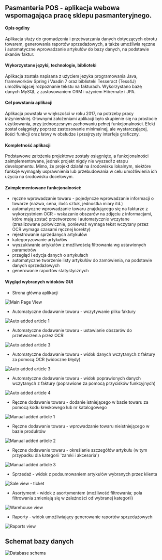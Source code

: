 ## Pasmanteria POS - aplikacja webowa wspomagająca pracę sklepu pasmanteryjnego.

#### Opis ogólny
Aplikacja służy do gromadzenia i przetwarzania danych dotyczących obrotu towarem, generowania raportów sprzedażowych, a także umożliwia ręczne i automatyczne wprowadzanie artykułów do bazy danych, na podstawie skanów faktur.

#### Wykorzystane języki, technologie, biblioteki
Aplikacja została napisana z użyciem jezyka programowania Java, frameworków Spring i Vaadin 7 oraz biblioteki Tesseract (Tess4J) umożliwiającej rozpoznanie tekstu na fakturach. Wykorzystano bazę danych MySQL z zastosowaniem ORM i użyciem Hibernate i JPA.

#### Cel powstania aplikacji
Aplikacja powstała w większości w roku 2017, na potrzeby pracy inżynierskiej. Głownymi założeniami aplikacji było skupienie się na prostocie użytkowania, przy jednoczesnym zachowaniu pełnej funkcjonalności. Efekt został osiągnięty poprzez zastosowanie minimalnej, ale wystarczającej, ilości funkcji oraz łatwy w obsłudze i przejrzysty interfejs graficzny.

#### Kompletność aplikacji
Podstawowe założenia projektowe zostały osiągnięte, a funkcjonalności zaimplementowane, jednak projekt nigdy nie wyszedł z etapu developmentu. Mimo, że projekt działał na środowisku lokalnym, niektóre funkcje wymagały usprawnienia lub przebudowania w celu umożliwienia ich użycia na środowisku docelowym.

#### Zaimplementowane funkcjonalności:
* ręczne wprowadzanie towaru - pojedyncze wprowadzanie informacji o towarze (nazwa, cena, ilość sztuk, jednostka miary itd.)
* automatyczne wprowadzanie towaru znajdującego się na fakturze z wykorzystniem OCR - wskazanie obszarów na zdjęciu z informacjami, które mają zostać przetworzone i automatycznie wczytane (zrealizowane połowicznie, ponieważ wymaga tekst wczytany przez OCR wymaga czasami ręcznej korekty)
* rejestrowanie sprzedanych artykułów
* kategoryzowanie artykułów
* wyszukiwanie artykułów z możliwością filtrowania wg ustawionych parametrów
* przegląd i edycja danych o artykułach
* automatyczne tworzenie listy artykułów do zamówienia, na podstawie danych sprzedażowych
* generowanie raportów statystycznych

#### Wygląd wybranych widoków GUI
* Strona główna aplikacji 

![Main Page View](/images/app-strona_domowa.PNG)

* Automatyczne dodawanie towaru - wczytywanie pliku faktury

![Auto added article 1](/images/app-automatyczne_dodawanie_towaru1.png)

* Automatyczne dodawanie towaru - ustawianie obszarów do przetworzenia przez OCR

![Auto added article 3](/images/app-automatyczne_dodawanie_towaru2.png)

* Automatyczne dodawanie towaru - widok danych wczytanych z faktury za pomocą OCR (widoczne błędy)
 
![Auto added article 3](/images/app-automatyczne_dodawanie_towaru3.png)

* Automatyczne dodawanie towaru - widok poprawionych danych wczytanych z faktury (poprawione za pomocą przycisków funkcyjnych)

![Auto added article 4](/images/app-automatyczne_dodawanie_towaru4.png)

* Ręczne dodawanie towaru - dodanie istniejącego w bazie towaru za pomocą kodu kreskowego lub nr katalogowego

![Manual added article 1](/images/app-reczne_dodawanie_towaru2.PNG)

* Ręczne dodawanie towaru - wprowadzanie towaru nieistniejącego w bazie produktów

![Manual added article 2](/images/app-reczne_dodawanie_towaru4.PNG)

* Ręczne dodawanie towaru - określanie szczegółów artykułu (w tym przypadku dla kategorii 'zamki i akcesoria')

![Manual added article 3](/images/app-reczne_dodawanie_towaru6.PNG)

* Sprzedaż - widok z podsumowaniem artykułów wybranych przez klienta

![Sale view - ticket](/images/app-sprzedaz1.png)

* Asortyment - widok z asortymentem (możliwość filtrowania; pola filtrowania zmieniają się w zależności od wybranej kategorii)

![Warehouse view](/images/app-asortyment1.png)

* Raporty - widok umożliwiający generowanie raportów sprzedażowych

![Raports view](/images/app-raporty1.PNG)


## Schemat bazy danych

![Database schema](/images/db_model.png)

